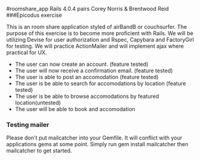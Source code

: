 #roomshare_app
Rails 4.0.4
pairs Corey Norris & Brentwood Reid
###Epicodus exercise

This is an room share application styled of airBandB or couchsurfer. The purpose of this exercise is to become more proficient with Rails.  We will be utilizing Devise for user authorization and Rspec, Capybara and FactoryGirl for testing. We will practice ActionMailer and will implement ajax where practical for UX.

* The user can now create an account. (feature tested)
* The user will now receive a confirmation email. (feature tested)
* The user is able to post an accomodation (feature tested)
* The user is be able to search for accomodations by location (feature tested)
* The user is be able to browse accomodations by featured location(untested)
* The user will be able to book and accomodation


### Testing mailer
Please don't put mailcatcher into your Gemfile. It will conflict with your applications gems at some point. Simply run gem install mailcatcher then mailcatcher to get started.


